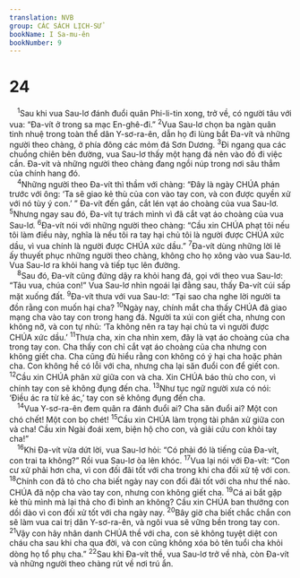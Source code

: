 ```yaml
---
translation: NVB
group: CÁC SÁCH LỊCH-SỬ
bookName: I Sa-mu-ên 
bookNumber: 9
---
```


<div class="title"><h1>24</h1></div>
<span class="verse 1sa_24_1"> <sup>1</sup>Sau khi vua Sau-lơ đánh đuổi quân Phi-li-tin xong, trở về, có người tâu với vua: “Đa-vít ở trong sa mạc En-ghê-đi.” </span>
<span class="verse 1sa_24_2"><sup>2</sup>Vua Sau-lơ chọn ba ngàn quân tinh nhuệ trong toàn thể dân Y-sơ-ra-ên, dẫn họ đi lùng bắt Đa-vít và những người theo chàng, ở phía đông các mỏm đá Sơn Dương. </span>
<span class="verse 1sa_24_3"><sup>3</sup>Đi ngang qua các chuồng chiên bên đường, vua Sau-lơ thấy một hang đá nên vào đó đi việc cần. Đa-vít và những người theo chàng đang ngồi núp trong nơi sâu thẳm của chính hang đó. <br/></span>
<span class="verse 1sa_24_4"> <sup>4</sup>Những người theo Đa-vít thì thầm với chàng: “Đây là ngày CHÚA phán trước với ông: ‘Ta sẽ giao kẻ thù của con vào tay con, và con được quyền xử với nó tùy ý con.’ ” Đa-vít đến gần, cắt lén vạt áo choàng của vua Sau-lơ. </span>
<span class="verse 1sa_24_5"><sup>5</sup>Nhưng ngay sau đó, Đa-vít tự trách mình vì đã cắt vạt áo choàng của vua Sau-lơ. </span>
<span class="verse 1sa_24_6"><sup>6</sup>Đa-vít nói với những người theo chàng: “Cầu xin CHÚA phạt tôi nếu tôi làm điều này, nghĩa là nếu tôi ra tay hại chủ tôi là người được CHÚA xức dầu, vì vua chính là người được CHÚA xức dầu.” </span>
<span class="verse 1sa_24_7"><sup>7</sup>Đa-vít dùng những lời lẽ ấy thuyết phục những người theo chàng, không cho họ xông vào vua Sau-lơ. Vua Sau-lơ ra khỏi hang và tiếp tục lên đường. <br/></span>
<span class="verse 1sa_24_8"> <sup>8</sup>Sau đó, Đa-vít cũng đứng dậy ra khỏi hang đá, gọi với theo vua Sau-lơ: “Tâu vua, chúa con!” Vua Sau-lơ nhìn ngoái lại đằng sau, thấy Đa-vít cúi sấp mặt xuống đất. </span>
<span class="verse 1sa_24_9"><sup>9</sup>Đa-vít thưa với vua Sau-lơ: “Tại sao cha nghe lời người ta đồn rằng con muốn hại cha? </span>
<span class="verse 1sa_24_10"><sup>10</sup>Ngày nay, chính mắt cha thấy CHÚA đã giao mạng cha vào tay con trong hang đá. Người ta xúi con giết cha, nhưng con không nỡ, và con tự nhủ: ‘Ta không nên ra tay hại chủ ta vì người được CHÚA xức dầu.’ </span>
<span class="verse 1sa_24_11"><sup>11</sup>Thưa cha, xin cha nhìn xem, đây là vạt áo choàng của cha trong tay con. Cha thấy con chỉ cắt vạt áo choàng của cha nhưng con không giết cha. Cha cũng đủ hiểu rằng con không có ý hại cha hoặc phản cha. Con không hề có lỗi với cha, nhưng cha lại săn đuổi con để giết con. </span>
<span class="verse 1sa_24_12"><sup>12</sup>Cầu xin CHÚA phân xử giữa con và cha. Xin CHÚA báo thù cho con, vì chính tay con sẽ không đụng đến cha. </span>
<span class="verse 1sa_24_13"><sup>13</sup>Như tục ngữ người xưa có nói: ‘Điều ác ra từ kẻ ác,’ tay con sẽ không đụng đến cha. <br/></span>
<span class="verse 1sa_24_14"> <sup>14</sup>Vua Y-sơ-ra-ên đem quân ra đánh đuổi ai? Cha săn đuổi ai? Một con chó chết! Một con bọ chét! </span>
<span class="verse 1sa_24_15"><sup>15</sup>Cầu xin CHÚA làm trọng tài phân xử giữa con và cha! Cầu xin Ngài đoái xem, biện hộ cho con, và giải cứu con khỏi tay cha!” <br/></span>
<span class="verse 1sa_24_16"> <sup>16</sup>Khi Đa-vít vừa dứt lời, vua Sau-lơ hỏi: “Có phải đó là tiếng của Đa-vít, con trai ta không?” Rồi vua Sau-lơ òa lên khóc. </span>
<span class="verse 1sa_24_17"><sup>17</sup>Vua lại nói với Đa-vít: “Con cư xử phải hơn cha, vì con đối đãi tốt với cha trong khi cha đối xử tệ với con. </span>
<span class="verse 1sa_24_18"><sup>18</sup>Chính con đã tỏ cho cha biết ngày nay con đối đãi tốt với cha như thế nào. CHÚA đã nộp cha vào tay con, nhưng con không giết cha. </span>
<span class="verse 1sa_24_19"><sup>19</sup>Cá ai bắt gặp kẻ thù mình mà lại thả cho đi bình an không? Cầu xin CHÚA ban thưởng con dồi dào vì con đối xử tốt với cha ngày nay. </span>
<span class="verse 1sa_24_20"><sup>20</sup>Bây giờ cha biết chắc chắn con sẽ làm vua cai trị dân Y-sơ-ra-ên, và ngôi vua sẽ vững bền trong tay con. </span>
<span class="verse 1sa_24_21"><sup>21</sup>Vậy con hãy nhân danh CHÚA thề với cha, con sẽ không tuyệt diệt con cháu cha sau khi cha qua đời, và con cũng không xóa bỏ tên tuổi cha khỏi dòng họ tổ phụ cha.” </span>
<span class="verse 1sa_24_22"><sup>22</sup>Sau khi Đa-vít thề, vua Sau-lơ trở về nhà, còn Đa-vít và những người theo chàng rút về nơi trú ẩn. <br/></span>
